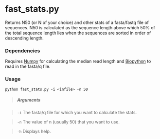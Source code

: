 fast_stats.py
===========

Returns N50 (or N of your choice) and other stats of a fasta/fastq file of sequences. 
N50 is calculated as the sequence length above which 50% of the total sequence 
length lies when the sequences are sorted in order of descending length.

### Dependencies

Requires [Numpy](http://www.numpy.org) for calculating the median read length and
[Biopython](http://biopython.org) to read in the fasta/q file.

### Usage

    python fast_stats.py -i <infile> -n 50

> ##### Arguments

> `-i` The fasta/q file for which you want to calculate the stats.

> `-n` The value of n (usually 50) that you want to use.

> `-h` Displays help.
